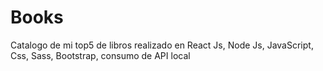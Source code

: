 # Books
Catalogo de mi top5 de  libros realizado en React Js, Node Js, JavaScript, Css, Sass, Bootstrap, consumo de API local
